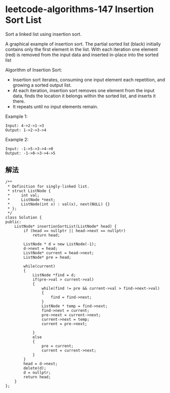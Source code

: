 # leetcode-algorithms-147 Insertion Sort List

Sort a linked list using insertion sort.

A graphical example of insertion sort. The partial sorted list (black) initially contains only the first element in the list.
With each iteration one element (red) is removed from the input data and inserted in-place into the sorted list
 

Algorithm of Insertion Sort:

+ Insertion sort iterates, consuming one input element each repetition, and growing a sorted output list.
+ At each iteration, insertion sort removes one element from the input data, finds the location it belongs within the sorted list, and inserts it there.
+ It repeats until no input elements remain.

Example 1:
```
Input: 4->2->1->3
Output: 1->2->3->4
```
Example 2:
```
Input: -1->5->3->4->0
Output: -1->0->3->4->5
```

## 解法

```
/**
 * Definition for singly-linked list.
 * struct ListNode {
 *     int val;
 *     ListNode *next;
 *     ListNode(int x) : val(x), next(NULL) {}
 * };
 */
class Solution {
public:
    ListNode* insertionSortList(ListNode* head) {
        if (head == nullptr || head->next == nullptr)
            return head;
        
        ListNode * d = new ListNode(-1);
        d->next = head;
        ListNode* current = head->next;
        ListNode* pre = head;
        
        while(current)
        {
            ListNode *find = d;
            if(pre->val > current->val)
            {
                while(find != pre && current->val > find->next->val)
                {
                    find = find->next;
                }
                ListNode * temp = find->next;
                find->next = current;
                pre->next = current->next;
                current->next = temp;
                current = pre->next;
  
            }
            else
            {
                pre = current;
                current = current->next;
            }
        }
        head = d->next;
        delete(d);
        d = nullptr;
        return head;   
    }
};
```
